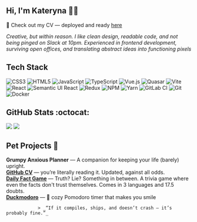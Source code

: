 ## Hi, I'm Kateryna 👩‍💻

📄 Check out my CV — deployed and ready [here](https://katiadobra.github.io/cv/)

*Creative, but within reason. I like clean design, readable code, and not being pinged on Slack at 10pm.*
*Experienced in frontend development, surviving open offices, and translating abstract ideas into functioning pixels*

## Tech Stack
![CSS3](https://img.shields.io/badge/css3-%231572B6.svg?style=for-the-badge&logo=css3&logoColor=white) ![HTML5](https://img.shields.io/badge/html5-%23E34F26.svg?style=for-the-badge&logo=html5&logoColor=white) ![JavaScript](https://img.shields.io/badge/javascript-%23323330.svg?style=for-the-badge&logo=javascript&logoColor=%23F7DF1E) ![TypeScript](https://img.shields.io/badge/typescript-%23007ACC.svg?style=for-the-badge&logo=typescript&logoColor=white) ![Vue.js](https://img.shields.io/badge/vue.js-%2335495e.svg?style=for-the-badge&logo=vuedotjs&logoColor=%234FC08D) ![Quasar](https://img.shields.io/badge/Quasar-16B7FB?style=for-the-badge&logo=quasar&logoColor=black) ![Vite](https://img.shields.io/badge/vite-%23646CFF.svg?style=for-the-badge&logo=vite&logoColor=white) ![React](https://img.shields.io/badge/react-%2320232a.svg?style=for-the-badge&logo=react&logoColor=%2361DAFB) ![Semantic UI React](https://img.shields.io/badge/Semantic%20UI%20React-%2335BDB2.svg?style=for-the-badge&logo=SemanticUIReact&logoColor=white) ![Redux](https://img.shields.io/badge/redux-%23593d88.svg?style=for-the-badge&logo=redux&logoColor=white) ![NPM](https://img.shields.io/badge/NPM-%23CB3837.svg?style=for-the-badge&logo=npm&logoColor=white) ![Yarn](https://img.shields.io/badge/yarn-%232C8EBB.svg?style=for-the-badge&logo=yarn&logoColor=white) ![GitLab CI](https://img.shields.io/badge/gitlab%20CI-%23181717.svg?style=for-the-badge&logo=gitlab&logoColor=white) ![Git](https://img.shields.io/badge/git-%23F05033.svg?style=for-the-badge&logo=git&logoColor=white) ![Docker](https://img.shields.io/badge/docker-%230db7ed.svg?style=for-the-badge&logo=docker&logoColor=white)
## GitHub Stats :octocat:
![](https://nirzak-streak-stats.vercel.app/?user=katiadobra&theme=ambient_gradient&hide_border=false) ![](https://github-readme-stats.vercel.app/api/top-langs/?username=katiadobra&theme=ambient_gradient&hide_border=false&include_all_commits=true&count_private=false&layout=compact)

<!-- Proudly created with GPRM ( https://gprm.itsvg.in ) -->

## Pet Projects :hatching_chick:

**Grumpy Anxious Planner** — A companion for keeping your life (barely) upright.  
[**GitHub CV**](https://katiadobra.github.io/cv/) — you’re literally reading it. Updated, against all odds.  
[**Daily Fact Game**](https://katiadobra.github.io/daily-fact-game/) — Truth? Lie? Something in between. A trivia game where even the facts don't trust themselves. Comes in 3 languages and 17.5 doubts.  
[**Duckmodoro**](https://katiadobra.github.io/Duckmodoro/) — 🦆 cozy Pomodoro timer that makes you smile

                      
                > _“If it compiles, ships, and doesn’t crash — it’s probably fine.”_
